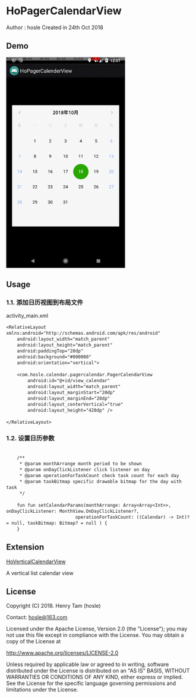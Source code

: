 # HoPagerCalendarView

Author : hosle
Created in 24th Oct 2018

## Demo
![](./previewfigure/figure_pager_calendar.gif)

## Usage

### 1.1. 添加日历视图到布局文件

activity_main.xml

```
<RelativeLayout xmlns:android="http://schemas.android.com/apk/res/android"
    android:layout_width="match_parent"
    android:layout_height="match_parent"
    android:paddingTop="20dp"
    android:background="#000000"
    android:orientation="vertical">

    <com.hosle.calendar.pagercalendar.PagerCalendarView
        android:id="@+id/view_calendar"
        android:layout_width="match_parent"
        android:layout_marginStart="20dp"
        android:layout_marginEnd="20dp"
        android:layout_centerVertical="true"
        android:layout_height="420dp" />

</RelativeLayout>

```


### 1.2. 设置日历参数

```

    /**
     * @param monthArrange month period to be shown
     * @param onDayClickListener click listener on day
     * @param operationForTaskCount check task count for each day
     * @param taskBitmap specific drawable bitmap for the day with task
     */

    fun fun setCalendarParams(monthArrange: Array<Array<Int>>, onDayClickListener: MonthView.OnDayClickListener?,
                          operationForTaskCount: ((Calendar) -> Int)? = null, taskBitmap: Bitmap? = null ) {
    }

```


## Extension

[HoVerticalCalendarView](https://github.com/hosle/HoVerticalCalendarView)

 A vertical list calendar view



## License

Copyright (C) 2018. Henry Tam (hosle)

Contact: hosle@163.com

Licensed under the Apache License, Version 2.0 (the "License"); you may not use this file except in compliance with the License. You may obtain a copy of the License at

http://www.apache.org/licenses/LICENSE-2.0

Unless required by applicable law or agreed to in writing, software distributed under the License is distributed on an "AS IS" BASIS, WITHOUT WARRANTIES OR CONDITIONS OF ANY KIND, either express or implied. See the License for the specific language governing permissions and limitations under the License.

